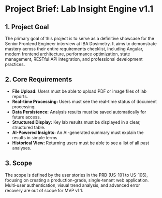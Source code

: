 # Project Brief: Lab Insight Engine v1.1

## 1. Project Goal

The primary goal of this project is to serve as a definitive showcase for the Senior Frontend Engineer interview at IBA Dosimetry. It aims to demonstrate mastery across their entire requirements checklist, including Angular, modern frontend architecture, performance optimization, state management, RESTful API integration, and professional development practices.

## 2. Core Requirements

- **File Upload:** Users must be able to upload PDF or image files of lab reports.
- **Real-time Processing:** Users must see the real-time status of document processing.
- **Data Persistence:** Analysis results must be saved automatically for future access.
- **Structured Display:** Key lab results must be displayed in a clear, structured table.
- **AI-Powered Insights:** An AI-generated summary must explain the results in simple terms.
- **Historical View:** Returning users must be able to see a list of all past analyses.

## 3. Scope

The scope is defined by the user stories in the PRD (US-101 to US-106), focusing on creating a production-grade, single-tenant web application. Multi-user authentication, visual trend analysis, and advanced error recovery are out of scope for MVP v1.1. 